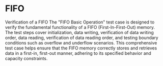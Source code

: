 # FIFO
Verification of a FIFO
The "FIFO Basic Operation" test case is designed to verify the fundamental functionality of a FIFO (First-In-First-Out) memory. The test steps cover initialization, data writing, verification of data writing order, data reading, verification of data reading order, and testing boundary conditions such as overflow and underflow scenarios. This comprehensive test case helps ensure that the FIFO memory correctly stores and retrieves data in a first-in, first-out manner, adhering to its specified behavior and capacity constraints.
